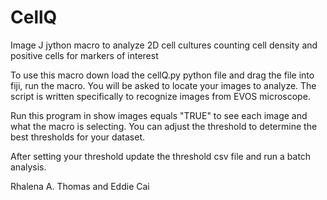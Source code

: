 # CellQ
Image J jython macro to analyze 2D cell cultures counting cell density and positive cells for markers of interest


To use this macro down load the cellQ.py python file and drag the file into fiji, run the macro.  You will be asked to locate your images to analyze.
The script is written specifically to recognize images from EVOS microscope. 


Run this program in show images equals "TRUE" to see each image and what the macro is selecting.  You can adjust the threshold to determine the best thresholds for your dataset.

After setting your threshold update the threshold csv file and run a batch analysis. 

Rhalena A. Thomas and Eddie Cai


